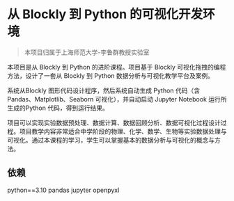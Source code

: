 # 从 Blockly 到 Python 的可视化开发环境

> 本项目归属于上海师范大学-李鲁群教授实验室

本项目是从 Blockly 到 Python 的进阶课程。项目基于 Blockly 可视化拖拽的编程方法，设计了一套从 Blockly 到 Python 数据分析与可视化教学平台及案例。

系统从Blockly 图形代码设计程序，然后系统自动生成 Python 代码（含 Pandas、Matplotlib、Seaborn 可视化），并自动启动 Jupyter Notebook 运行所生成的Python 代码，得到运行结果。 

项目可以实现实验数据预处理、数据计算、数据回顾分析、数据可视化过程设计过程。项目教学内容非常适合中学阶段的物理、化学、数学、生物等实验数据处理与可视化。通过本课程的学习，学生可以掌握基本的数据分析与可视化的概念与方法。 

## 依赖
python==3.10
pandas
jupyter
openpyxl

